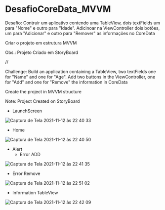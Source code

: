 # DesafioCoreData_MVVM

Desafio: Contruir um aplicativo contendo uma TableView, dois textFields um para "Nome" e outro para "Idade".
Adicinoar na ViewController dois botões, um para "Adicionar" e outro para "Remover" as informações no CoreData

Criar o projeto em estrutura MVVM

Obs.: Projeto Criado em StoryBoard

//

Challenge: Build an application containing a TableView, two textFields one for "Name" and one for "Age".
Add two buttons in the ViewController, one for "Add" and one for "Remove" the information in CoreData

Create the project in MVVM structure

Note: Project Created on StoryBoard

 - LaunchScreen

 ![Captura de Tela 2021-11-12 às 22 40 33](https://user-images.githubusercontent.com/60949738/141601019-41ddff71-e68b-42af-90cc-666af9d201b6.png)


 - Home


 ![Captura de Tela 2021-11-12 às 22 40 50](https://user-images.githubusercontent.com/60949738/141601026-93df3878-d9d0-49f2-a1e9-b65b114747c6.png)

 - Alert
   - Error ADD

![Captura de Tela 2021-11-12 às 22 41 35](https://user-images.githubusercontent.com/60949738/141601067-22229fec-98dc-439d-a94b-d5c0b480a908.png)

   - Error Remove
   
![Captura de Tela 2021-11-12 às 22 51 02](https://user-images.githubusercontent.com/60949738/141601338-95c1e5b1-0436-488d-9d62-36406b94c9bd.png)


 - Information TableView

![Captura de Tela 2021-11-12 às 22 42 09](https://user-images.githubusercontent.com/60949738/141601082-cb1e741f-9044-4323-b49f-8dd686c42e9d.png)



